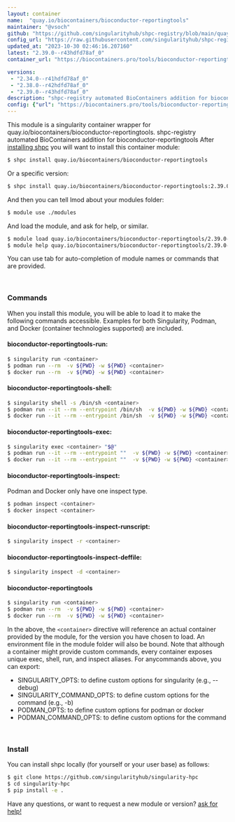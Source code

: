 ```yaml
---
layout: container
name:  "quay.io/biocontainers/bioconductor-reportingtools"
maintainer: "@vsoch"
github: "https://github.com/singularityhub/shpc-registry/blob/main/quay.io/biocontainers/bioconductor-reportingtools/container.yaml"
config_url: "https://raw.githubusercontent.com/singularityhub/shpc-registry/main/quay.io/biocontainers/bioconductor-reportingtools/container.yaml"
updated_at: "2023-10-30 02:46:16.207160"
latest: "2.39.0--r43hdfd78af_0"
container_url: "https://biocontainers.pro/tools/bioconductor-reportingtools"

versions:
 - "2.34.0--r41hdfd78af_0"
 - "2.38.0--r42hdfd78af_0"
 - "2.39.0--r43hdfd78af_0"
description: "shpc-registry automated BioContainers addition for bioconductor-reportingtools"
config: {"url": "https://biocontainers.pro/tools/bioconductor-reportingtools", "maintainer": "@vsoch", "description": "shpc-registry automated BioContainers addition for bioconductor-reportingtools", "latest": {"2.39.0--r43hdfd78af_0": "sha256:7993cdca829936ec321e847177697c9098d2ec6900b7b2c991e48dea296828cc"}, "tags": {"2.34.0--r41hdfd78af_0": "sha256:562eeb71107b5cd1d97b05f3b52ff6f633a8454f260d157e01a0039e464b312b", "2.38.0--r42hdfd78af_0": "sha256:4e5413f45941249a49577b4432c1eeb48da5b369fa879283d0d29b1055259506", "2.39.0--r43hdfd78af_0": "sha256:7993cdca829936ec321e847177697c9098d2ec6900b7b2c991e48dea296828cc"}, "docker": "quay.io/biocontainers/bioconductor-reportingtools"}
---
```


This module is a singularity container wrapper for quay.io/biocontainers/bioconductor-reportingtools.
shpc-registry automated BioContainers addition for bioconductor-reportingtools
After [installing shpc](#install) you will want to install this container module:


```bash
$ shpc install quay.io/biocontainers/bioconductor-reportingtools
```

Or a specific version:

```bash
$ shpc install quay.io/biocontainers/bioconductor-reportingtools:2.39.0--r43hdfd78af_0
```

And then you can tell lmod about your modules folder:

```bash
$ module use ./modules
```

And load the module, and ask for help, or similar.

```bash
$ module load quay.io/biocontainers/bioconductor-reportingtools/2.39.0--r43hdfd78af_0
$ module help quay.io/biocontainers/bioconductor-reportingtools/2.39.0--r43hdfd78af_0
```

You can use tab for auto-completion of module names or commands that are provided.

<br>

### Commands

When you install this module, you will be able to load it to make the following commands accessible.
Examples for both Singularity, Podman, and Docker (container technologies supported) are included.

#### bioconductor-reportingtools-run:

```bash
$ singularity run <container>
$ podman run --rm  -v ${PWD} -w ${PWD} <container>
$ docker run --rm  -v ${PWD} -w ${PWD} <container>
```

#### bioconductor-reportingtools-shell:

```bash
$ singularity shell -s /bin/sh <container>
$ podman run --it --rm --entrypoint /bin/sh  -v ${PWD} -w ${PWD} <container>
$ docker run --it --rm --entrypoint /bin/sh  -v ${PWD} -w ${PWD} <container>
```

#### bioconductor-reportingtools-exec:

```bash
$ singularity exec <container> "$@"
$ podman run --it --rm --entrypoint ""  -v ${PWD} -w ${PWD} <container> "$@"
$ docker run --it --rm --entrypoint ""  -v ${PWD} -w ${PWD} <container> "$@"
```

#### bioconductor-reportingtools-inspect:

Podman and Docker only have one inspect type.

```bash
$ podman inspect <container>
$ docker inspect <container>
```

#### bioconductor-reportingtools-inspect-runscript:

```bash
$ singularity inspect -r <container>
```

#### bioconductor-reportingtools-inspect-deffile:

```bash
$ singularity inspect -d <container>
```



#### bioconductor-reportingtools

```bash
$ singularity run <container>
$ podman run --rm  -v ${PWD} -w ${PWD} <container>
$ docker run --rm  -v ${PWD} -w ${PWD} <container>
```


In the above, the `<container>` directive will reference an actual container provided
by the module, for the version you have chosen to load. An environment file in the
module folder will also be bound. Note that although a container
might provide custom commands, every container exposes unique exec, shell, run, and
inspect aliases. For anycommands above, you can export:

 - SINGULARITY_OPTS: to define custom options for singularity (e.g., --debug)
 - SINGULARITY_COMMAND_OPTS: to define custom options for the command (e.g., -b)
 - PODMAN_OPTS: to define custom options for podman or docker
 - PODMAN_COMMAND_OPTS: to define custom options for the command

<br>

### Install

You can install shpc locally (for yourself or your user base) as follows:

```bash
$ git clone https://github.com/singularityhub/singularity-hpc
$ cd singularity-hpc
$ pip install -e .
```

Have any questions, or want to request a new module or version? [ask for help!](https://github.com/singularityhub/singularity-hpc/issues)